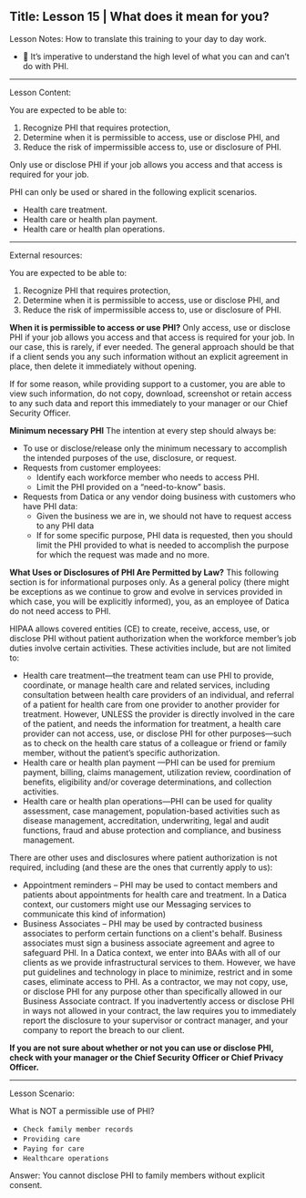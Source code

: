 
Title:
Lesson 15 | What does it mean for you?
---

Lesson Notes: How to translate this training to your day to day work.
- :dart: It’s imperative to understand the high level of what you can and can’t do with PHI.

---

Lesson Content:

You are expected to be able to:
1. Recognize PHI that requires protection,
2. Determine when it is permissible to access, use or disclose PHI, and
3. Reduce the risk of impermissible access to, use or disclosure of PHI.

Only use or disclose PHI if your job allows you access and that access is required for your job. 

PHI can only be used or shared in the following explicit scenarios.
- Health care treatment. 
- Health care or health plan payment.
- Health care or health plan operations.

---

External resources:

You are expected to be able to:
1. Recognize PHI that requires protection,
2. Determine when it is permissible to access, use or disclose PHI, and
3. Reduce the risk of impermissible access to, use or disclosure of PHI.

**When it is permissible to access or use PHI?**
Only access, use or disclose PHI if your job allows you access and that access is required for your job. In our case, this is rarely, if ever needed. The general approach should be that if a client sends you any such information without an explicit agreement in place, then delete it immediately without opening.

If for some reason, while providing support to a customer, you are able to view such information, do not copy, download, screenshot or retain access to any such data and report this immediately to your manager or our Chief Security Officer.

**Minimum necessary PHI**
The intention at every step should always be:
- To use or disclose/release only the minimum necessary to accomplish the intended purposes of the use, disclosure, or request.
- Requests from customer employees:
	- Identify each workforce member who needs to access PHI.
	- Limit the PHI provided on a “need-to-know” basis.
- Requests from Datica or any vendor doing business with customers who have PHI data:
	- Given the business we are in, we should not have to request access to any PHI data
	- If for some specific purpose, PHI data is requested, then you should limit the PHI provided to what is needed to accomplish the purpose for which the request was made and no more.

**What Uses or Disclosures of PHI Are Permitted by Law?**
This following section is for informational purposes only. As a general policy (there might be exceptions as we continue to grow and evolve in services provided in which case, you will be explicitly informed), you, as an employee of Datica do not need access to PHI.

HIPAA allows covered entities (CE) to create, receive, access, use, or disclose PHI without patient authorization when the workforce member’s job duties involve certain activities. These activities include, but are not limited to:

- Health care treatment—the treatment team can use PHI to provide, coordinate, or manage health care and related services, including consultation between health care providers of an individual, and referral of a patient for health care from one provider to another provider for treatment. However, UNLESS the provider is directly involved in the care of the patient, and needs the information for treatment, a health care provider can not access, use, or disclose PHI for other purposes—such as to check on the health care status of a colleague or friend or family member, without the patient’s specific authorization.
- Health care or health plan payment —PHI can be used for premium payment, billing, claims management, utilization review, coordination of benefits, eligibility and/or coverage determinations, and collection activities.
- Health care or health plan operations—PHI can be used for quality assessment, case management, population-based activities such as disease management, accreditation, underwriting, legal and audit functions, fraud and abuse protection and compliance, and business management.

There are other uses and disclosures where patient authorization is not required, including (and these are the ones that currently apply to us):
- Appointment reminders – PHI may be used to contact members and patients about appointments for health care and treatment. In a Datica context, our customers might use our Messaging services to communicate this kind of information)
- Business Associates – PHI may be used by contracted business associates to perform certain functions on a client's behalf. Business associates must sign a business associate agreement and agree to safeguard PHI. In a Datica context, we enter into BAAs with all of our clients as we provide infrastructural services to them. However, we have put guidelines and technology in place to minimize, restrict and in some cases, eliminate access to PHI. As a contractor, we may not copy, use, or disclose PHI for any purpose other than specifically allowed in our Business Associate contract. If you inadvertently access or disclose PHI in ways not allowed in your contract, the law requires you to immediately report the disclosure to your supervisor or contract manager, and your company to report the breach to our client.

**If you are not sure about whether or not you can use or disclose PHI, check with your manager or the Chief Security Officer or Chief Privacy Officer.**

---

Lesson Scenario:

What is NOT a permissible use of PHI?

- `Check family member records`
- `Providing care`
- `Paying for care`
- `Healthcare operations`

Answer: You cannot disclose PHI to family members without explicit consent.
